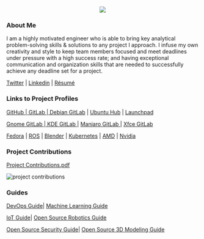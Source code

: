 <h1 align="center">
 <img src="https://user-images.githubusercontent.com/45159366/81243342-6c350f00-8fc4-11ea-9037-9cbe0f7bf3ff.png">
</h1>

### About Me
I am a highly motivated engineer who is able to bring key analytical problem-solving skills & solutions to any project I approach. I infuse my own creativity and style to keep team members focused and meet deadlines under pressure with a high success rate; and having exceptional communication and organization skills that are needed to successfully achieve any deadline set for a project. 

[Twitter](https://twitter.com/Miker256) | [Linkedin](https://www.linkedin.com/in/michael-royal-b923b4134/) | [Résumé](https://github.com/mikeroyal/mikeroyal.github.io/files/4578853/MichaelR_Resume.pdf)

### Links to Project Profiles

[GitHub  ](https://github.com/mikeroyal)|[ GitLab  ](https://gitlab.com/maos20008)|[ Debian GitLab](https://salsa.debian.org/mikeroyal-guest) | [Ubuntu Hub](https://discourse.ubuntu.com/u/khaotic/summary) | [Launchpad](https://launchpad.net/~maos20008)

[Gnome GitLab  ](https://gitlab.gnome.org/maos20008)|[ KDE GitLab  ](https://invent.kde.org/mikeroyal)| [Manjaro GitLab  ](https://gitlab.manjaro.org/mikeroyal?nav_source=navbar) | [Xfce GitLab](https://gitlab.xfce.org/mikeroyal)

[Fedora](https://discussion.fedoraproject.org/u/miker256/summary) | [ROS](https://discourse.ros.org/u/miker256/summary) | [Blender](https://devtalk.blender.org/u/miker256/summary) | [Kubernetes](https://discuss.kubernetes.io/u/miker256/summary) | [AMD](https://community.amd.com/people/miker256) | [Nvidia](https://forums.developer.nvidia.com/u/mikeroyal/summary)

### Project Contributions
[Project Contributions.pdf](https://github.com/mikeroyal/mikeroyal.github.io/files/4536764/Project.Contributions.pdf)

![project contributions](https://user-images.githubusercontent.com/45159366/80323848-acd1a300-87e2-11ea-9e0d-261de4575a8e.png)

### Guides

[DevOps Guide](https://salsa.debian.org/mikeroyal-guest/devops)| [Machine Learning Guide](https://gitlab.com/maos20008/intro-to-machine-learning)

[IoT Guide](https://github.com/mikeroyal/IoT-Guide)| [Open Source Robotics Guide](https://invent.kde.org/mikeroyal/robotics)

[Open Source Security Guide](https://salsa.debian.org/mikeroyal-guest/open-source-security-guide)| [Open Source 3D Modeling Guide](https://gitlab.com/maos20008/open-source-3d-modeling-guide)
